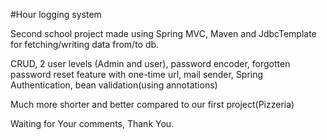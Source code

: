 #Hour logging system

Second school project made using Spring MVC, Maven and JdbcTemplate for fetching/writing data from/to db.

CRUD, 2 user levels (Admin and user), password encoder, forgotten password reset feature with one-time url, mail sender,
Spring Authentication, bean validation(using annotations)

Much more shorter and better compared to our first project(Pizzeria)

Waiting for Your comments,
Thank You.
